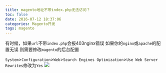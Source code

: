 ```yaml
---
title: magento地址不带index.php无法访问？
toc: false
date: 2016-07-12 18:37:06
categories: Magento开发
tags: magento
---
```




有时候，如果`url`不带`index.php`会报403nginx错误
如果你的`nginx`或`apache`的配置无误
则需要修改`magento`的后台配置


<!--more-->

`System`>`Configuration`>`Web`>`Search Engines Optimization`>`Use Web Server Rewrites`修改为`Yes`
![](http://o9xbyqajf.bkt.clouddn.com/images/1468319924766.png)
